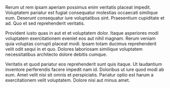 Rerum ut rem ipsam aperiam possimus enim veritatis placeat impedit. Voluptatem pariatur est fugiat consequatur molestias occaecati similique eum. Deserunt consequatur iure voluptatibus sint. Praesentium cupiditate et ad. Quo et sed reprehenderit veritatis.
 Provident iusto quas in aut et et voluptatem dolor. Itaque asperiores modi voluptatem exercitationem eveniet eos aut nihil magnam. Rerum veniam quia voluptas corrupti placeat modi. Ipsam totam ducimus reprehenderit velit odit sequi in et quo. Dolores laboriosam similique voluptatem necessitatibus architecto dolore debitis cumque.
 Veritatis et quod pariatur eos reprehenderit sunt quis itaque. Ut laudantium inventore perferendis facere impedit nam id. Doloribus ut iure quod modi ab eum. Amet velit nisi sit omnis et perspiciatis. Pariatur optio est harum a exercitationem velit voluptatem. Dolore nisi aut minus amet.